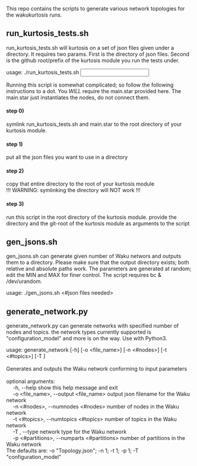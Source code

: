 This repo contains the scripts to generate various network topologies for the wakukurtosis runs. 

## run_kurtosis_tests.sh
run_kurtosis_tests.sh will kurtosis on a set of json files given under a directory. It requires two params. First is the directory of json files. Second is the github root/prefix of the kurtosis module you run the tests under.</br>

usage: ./run_kurtosis_tests.sh <input dir> <repo prefix> </br>

Running this script is somewhat complicated; so follow the following instructions to a dot. You *WILL* require the main.star provided here. The main.star just instantiates the nodes, do not connect them.

#### step 0)
  symlink  run_kurtosis_tests.sh  and main.star to the root directory of your kurtosis module.</br>
#### step 1)
  put all the json files you want to use in a directory</br>
#### step 2)
   copy that entire directory to the root of your kurtosis module</br>
   !!! WARNING: symlinking the directory will NOT work !!!</br>
#### step 3)
   run this script in the root directory of the kurtosis module. provide the directory and the git-root of the kurtosis module as arguments to the script</br>




## gen_jsons.sh
gen_jsons.sh can generate given number of Waku networs and outputs them to a directory. Please make sure that the output directory exists; both relative and absolute paths work. The parameters are generated at random; edit the MIN and MAX for finer control. The script requires bc & /dev/urandom.<br>

usage: ./gen_jsons.sh <output dir> <#json files needed> </br>

## generate_network.py
generate_network.py can generate networks with specified number of nodes and topics. the network types currently supported is "configuration_model" and more is on the way. Use with Python3.

usage: generate_network [-h] [-o <file_name>] [-n <#nodes>] [-t <#topics>]
                        [-T <type>] <br>
</br>
Generates and outputs the Waku network conforming to input parameters<br>
</br>
optional arguments:</br>
&emsp;  -h, --help            show this help message and exit</br>
&emsp;  -o <file_name>, --output <file_name> output json filename for the Waku network </br>
&emsp;  -n <#nodes>, --numnodes <#nodes> number of nodes in the Waku network </br>
&emsp;  -t <#topics>, --numtopics <#topics> number of topics in the Waku network </br>
&emsp;  -T <type>, --type <type>  network type for the Waku network </br>
&emsp;  -p <#partitions>, --numparts <#partitions> number of partitions in the Waku network
</br>
The defaults are: -o "Topology.json"; -n 1; -t 1; -p 1; -T
"configuration_model"
</br>
